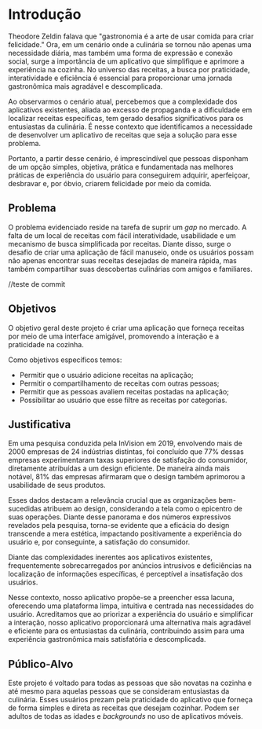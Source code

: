 # Introdução

Theodore Zeldin falava que "gastronomia é a arte de usar comida para criar felicidade." Ora, em um cenário onde a culinária se tornou não apenas uma necessidade diária, mas também uma forma de expressão e conexão social, surge a importância de um aplicativo que simplifique e aprimore a experiência na cozinha. No universo das receitas, a busca por praticidade, interatividade e eficiência é essencial para proporcionar uma jornada gastronômica mais agradável e descomplicada.

Ao observarmos o cenário atual, percebemos que a complexidade dos aplicativos existentes, aliada ao excesso de propaganda e a dificuldade em localizar receitas específicas, tem gerado desafios significativos para os entusiastas da culinária. É nesse contexto que identificamos a necessidade de desenvolver um aplicativo de receitas que seja a solução para esse problema.

Portanto, a partir desse cenário, é imprescindível que pessoas disponham de um opção simples, objetiva, prática e fundamentada nas melhores práticas de experiência do usuário para conseguirem adquirir, aperfeiçoar, desbravar e, por óbvio, criarem felicidade por meio da comida.

## Problema
O problema evidenciado reside na tarefa de suprir um _gap_ no mercado. A falta de um local de receitas com fácil interatividade, usabilidade e um mecanismo de busca simplificada por receitas. Diante disso, surge o desafio de criar uma aplicação de fácil manuseio, onde os usuários possam não apenas encontrar suas receitas desejadas de maneira rápida, mas também compartilhar suas descobertas culinárias com amigos e familiares.

//teste de commit

## Objetivos

O objetivo geral deste projeto é criar uma aplicação que forneça receitas por meio de uma interface amigável, promovendo a interação e a praticidade na cozinha. 

Como objetivos específicos temos:
  - Permitir que o usuário adicione receitas na aplicação;
  - Permitir o compartilhamento de receitas com outras pessoas;
  - Permitir que as pessoas avaliem receitas postadas na aplicação; 
  - Possibilitar ao usuário que esse filtre as receitas por categorias.
 
## Justificativa

Em uma pesquisa conduzida pela InVision em 2019, envolvendo mais de 2000 empresas de 24 indústrias distintas, foi concluído que 77% dessas empresas experimentaram taxas superiores de satisfação do consumidor, diretamente atribuídas a um design eficiente. De maneira ainda mais notável, 81% das empresas afirmaram que o design também aprimorou a usabilidade de seus produtos.

Esses dados destacam a relevância crucial que as organizações bem-sucedidas atribuem ao design, considerando a tela como o epicentro de suas operações. Diante desse panorama e dos números expressivos revelados pela pesquisa, torna-se evidente que a eficácia do design transcende a mera estética, impactando positivamente a experiência do usuário e, por conseguinte, a satisfação do consumidor.

Diante das complexidades inerentes aos aplicativos existentes, frequentemente sobrecarregados por anúncios intrusivos e deficiências na localização de informações específicas, é perceptível a insatisfação dos usuários. 

Nesse contexto, nosso aplicativo propõe-se a preencher essa lacuna, oferecendo uma plataforma limpa, intuitiva e centrada nas necessidades do usuário. Acreditamos que ao priorizar a experiência do usuário e simplificar a interação, nosso aplicativo proporcionará uma alternativa mais agradável e eficiente para os entusiastas da culinária, contribuindo assim para uma experiência gastronômica mais satisfatória e descomplicada.

## Público-Alvo

Este projeto é voltado para todas as pessoas que são novatas na cozinha e até mesmo para aquelas pessoas que se consideram entusiastas da culinária. Esses usuários prezam pela praticidade do aplicativo que forneça de forma simples e direta as receitas que desejam cozinhar. Podem ser adultos de todas as idades e _backgrounds_ no uso de aplicativos móveis.





